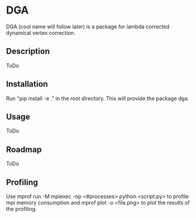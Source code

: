 # DGA

DGA (cool name will follow later) is a package for lambda corrected dynamical vertex correction. 

## Description
ToDo

## Installation
Run "pip install -e ." in the root directory. This will provide the package dga. 

## Usage
ToDo

## Roadmap
ToDo

## Profiling
Use mprof run -M mpiexec -np <#processes> python <script.py> to profile mpi memory consumption and mprof plot -o <file.png> to plot the results of the profiling.
